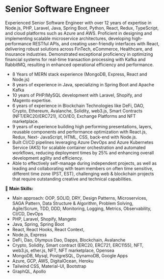 # Senior Software Engneer

Experienced Senior Software Engineer with over 12 years of expertise in Node.js, PHP, Laravel, Java, Spring Boot, Python, React, Redux, TypeScript, and cloud platforms such as Azure and AWS. Proficient in designing and implementing scalable microservice architectures, developing high-performance RESTful APIs, and creating user-friendly interfaces with React, delivering robust solutions across FinTech, eCommerce, Healthcare, and Insurance industries. Demonstrated exceptional proficiency in optimizing financial systems for real-time transaction processing with Kafka and RabbitMQ, resulting in enhanced operational efficiency and performance.

- 8 Years of MERN stack experience (MongoDB, Express, React and Node.js)
- 8 years of experience in Java, specializing in Spring Boot and Apache Kafka
- 10 years of PHP/MySQL development with Laravel, Shopify, and Magento expertise.
- 6 years of experience in Blockchain Technologies like DeFi, DAO, Crypto, Ethereum, Avalanche, Solidity, web3.js, Smart Contracts (NFT/ERC20/ERC721), ICO/IEO, Exchange Platforms and NFT marketplace. 
- 9 years of experience building high performing presentations, layers, reusable components and performance optimization with React.js, Redux, Next- JavaScript, HTML, CSS, back-end with Node.js.
- Built CI/CD pipelines leveraging Azure DevOps and Azure Kubernetes Service (AKS) for scalable container orchestration and automated workflows, reducing deployment times by 25% and enhancing overall development agility and efficiency.
- Able to effectively self-manage during independent projects, as well as leading and collaborating with team members on often time sensitive, different time zone (PST, EST), challenging web & blockchain projects that require outstanding creative and technical capabilities.


🌱 **Main Skills:**
- Main approach: OOP, SOLID, DRY, Design Patterns, Microservices, SAGA Pattern, Data Structure & Algorithm, Problem Solving, Agile/Scrum, TDD, DDD, Monitoring, Logging, Metrics, Observability, CI/CD, DevOps
- PHP, Laravel, Shopify, Mangeto
- Java, Spring, Spring Boot 
- React, React Hooks, React Context, 
- Node.js, Express
- DeFi, Dao, Olympus Dao, Dapps, Blockchain, Avalanche
- Crypto, Solidity, Smart contract (ERC20, ERC721, ERC1155), NFT, web3.js, ether.js, NFT, NFT marketplace, Opensea
- MongoDB, Mysql, PostgreSQL, DynamoDB, Google Apps
- Azure, GCP, AWS, DigitalOcean, Heroku
- Tailwind CSS, Material-UI, Bootstrap
- GraphQL, Apollo

<br><br>
<!--
is a ✨ _special_ ✨ repository because its `README.md` (this file) appears on your GitHub profile.

- 🔭 I’m currently working on ...
- 🌱 I’m currently learning ...
- 👯 I’m looking to collaborate on ...
- 🤔 I’m looking for help with ...
- 💬 Ask me about ...
- 📫 How to reach me: ...
- 😄 Pronouns: ...
- ⚡ Fun fact: ...
-->
